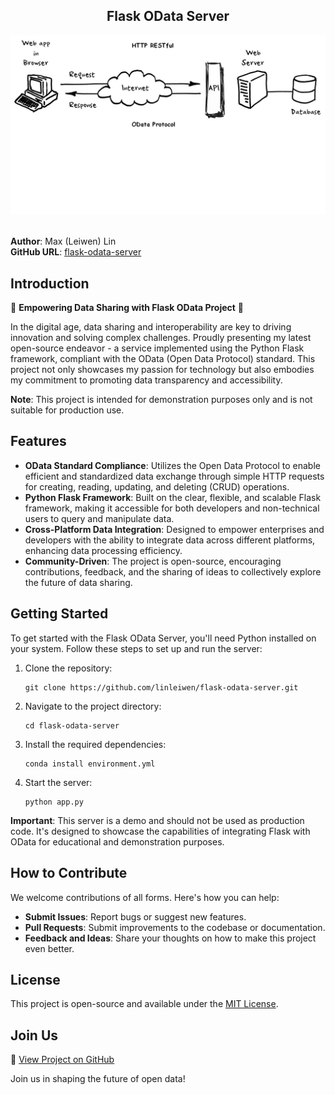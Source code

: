<h2 align="center">
  Flask OData Server<br/>
</h2>
<div align="center">
  <img alt="Demo" src="./images/pyOdata.png" />
</div>
<br/>
<center>
</center>

**Author**: Max (Leiwen) Lin  
**GitHub URL**: [flask-odata-server](https://github.com/linleiwen/flask-odata-server)


## Introduction

🚀 **Empowering Data Sharing with Flask OData Project** 🚀

In the digital age, data sharing and interoperability are key to driving innovation and solving complex challenges. Proudly presenting my latest open-source endeavor - a service implemented using the Python Flask framework, compliant with the OData (Open Data Protocol) standard. This project not only showcases my passion for technology but also embodies my commitment to promoting data transparency and accessibility.

**Note**: This project is intended for demonstration purposes only and is not suitable for production use.

## Features

- **OData Standard Compliance**: Utilizes the Open Data Protocol to enable efficient and standardized data exchange through simple HTTP requests for creating, reading, updating, and deleting (CRUD) operations.
- **Python Flask Framework**: Built on the clear, flexible, and scalable Flask framework, making it accessible for both developers and non-technical users to query and manipulate data.
- **Cross-Platform Data Integration**: Designed to empower enterprises and developers with the ability to integrate data across different platforms, enhancing data processing efficiency.
- **Community-Driven**: The project is open-source, encouraging contributions, feedback, and the sharing of ideas to collectively explore the future of data sharing.

## Getting Started

To get started with the Flask OData Server, you'll need Python installed on your system. Follow these steps to set up and run the server:

1. Clone the repository:
   ```
   git clone https://github.com/linleiwen/flask-odata-server.git
   ```
2. Navigate to the project directory:
   ```
   cd flask-odata-server
   ```
3. Install the required dependencies:
   ```
   conda install environment.yml
   ```
4. Start the server:
   ```
   python app.py
   ```

**Important**: This server is a demo and should not be used as production code. It's designed to showcase the capabilities of integrating Flask with OData for educational and demonstration purposes.

## How to Contribute

We welcome contributions of all forms. Here's how you can help:

- **Submit Issues**: Report bugs or suggest new features.
- **Pull Requests**: Submit improvements to the codebase or documentation.
- **Feedback and Ideas**: Share your thoughts on how to make this project even better.

## License

This project is open-source and available under the [MIT License](LICENSE).

## Join Us

🔗 [View Project on GitHub](https://github.com/linleiwen/flask-odata-server)

Join us in shaping the future of open data!
